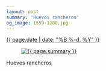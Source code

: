 ```yaml
---
layout: post
summary: 'Huevos rancheros'
og_image: 1559-1280.jpg
---
```


<div class="post">
 <time>
  <a href="/1559">
   {{ page.date | date: "%B %-d, %Y" }}
  </a>
 </time>
 <a href="/1559">
  <figure data-taken="1/1/2022">
   <img alt="{{ page.summary }}" sizes="(min-width: 700px) 50vw, calc(100vw - 2rem)" src="{{ site.assets_url }}/1559-640.jpg" srcset="{{ site.assets_url }}/1559-320.jpg 320w, {{ site.assets_url }}/1559-640.jpg 640w, {{ site.assets_url }}/1559-960.jpg 960w, {{ site.assets_url }}/1559-1280.jpg 1280w"/>
  </figure>
 </a>
 <span>
  Huevos rancheros
 </span>
</div>
